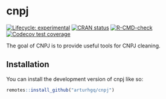 
<!-- README.md is generated from README.Rmd. Please edit that file -->

# cnpj

<!-- badges: start -->

[![Lifecycle:
experimental](https://img.shields.io/badge/lifecycle-experimental-orange.svg)](https://lifecycle.r-lib.org/articles/stages.html#experimental)
[![CRAN
status](https://www.r-pkg.org/badges/version/cnpj)](https://CRAN.R-project.org/package=cnpj)
[![R-CMD-check](https://github.com/arturhgq/cnpj/actions/workflows/R-CMD-check.yaml/badge.svg)](https://github.com/arturhgq/cnpj/actions/workflows/R-CMD-check.yaml)
[![Codecov test
coverage](https://codecov.io/gh/arturhgq/cnpj/branch/master/graph/badge.svg)](https://app.codecov.io/gh/arturhgq/cnpj?branch=master)
<!-- badges: end -->

The goal of CNPJ is to provide useful tools for CNPJ cleaning.

## Installation

You can install the development version of cnpj like so:

``` r
remotes::install_github("arturhgq/cnpj")
```
